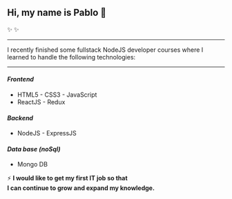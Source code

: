 ## Hi, my name is Pablo 👋
✨   ✨ 

****

I recently finished some fullstack NodeJS developer courses where I learned to handle the following technologies: 
****
#### *Frontend*

- HTML5 - CSS3 - JavaScript 
- ReactJS - Redux
#### *Backend*

- NodeJS - ExpressJS
#### *Data base _(noSql)_*

- Mongo DB

⚡ **I would like to get my first IT job so that  
I can continue to grow and expand my knowledge.**

